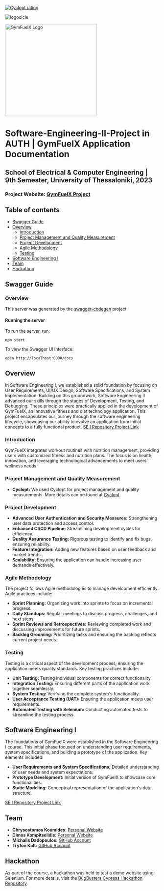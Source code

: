 [![Cyclopt rating](https://server.cyclopt.services/api/badges/6547b332bb63ee6879f30ebf)](https://platform.cyclopt.com)

![logocicle](https://github.com/ChrysKoum/SE2-Project-GymFuelX/assets/104517252/f48e48f0-60a2-4f5d-904c-b45ecaf0cba1)

<img height="300" width="300" alt="GymFuelX Logo" src="https://github.com/ChrysKoum/SE2-Project-GymFuelX/assets/104517252/f48e48f0-60a2-4f5d-904c-b45ecaf0cba1">

# Software-Engineering-II-Project in AUTH | GymFuelX Application Documentation

## School of Electrical & Computer Engineering | 9th Semester, University of Thessaloniki, 2023

### Project Website: [GymFuelX Project](https://chryskoum.github.io/SE1-Project-GymFuelX/)

## Table of contents

- [Swagger Guide](#swagger-guide)
- [Overview](#overview)
    - [Introduction](#introduction)
    - [Project Management and Quality Measurement](#project-management-and-quality-measurement)
    - [Project Development](#project-development)
    - [Agile Methodology](#agile-methodology)
    - [Testing](#testing)
- [Software Engineering I](#software-engineering-i)
- [Team](#team)
- [Hackathon](#hackathon)

## Swagger Guide

### Overview
This server was generated by the [swagger-codegen](https://github.com/swagger-api/swagger-codegen) project.
#### Running the server
To run the server, run:

```
npm start
```

To view the Swagger UI interface:

```
open http://localhost:8080/docs
```

## Overview

In Software Engineering I, we established a solid foundation by focusing on User Requirements, UI/UX Design, Software Specifications, and System Implementation. Building on this groundwork, Software Engineering II advanced our skills through the stages of Development, Testing, and Debugging. These principles were practically applied in the development of GymFuelX, an innovative fitness and diet technology application. This project encapsulates our journey through the software engineering lifecycle, showcasing our ability to evolve an application from initial concepts to a fully functional product. 
[SE I Repository Project Link](https://github.com/ChrysKoum/SE1-Project-GymFuelX)

### Introduction

GymFuelX integrates workout routines with nutrition management, providing users with customized fitness and nutrition plans. The focus is on health, innovation, and leveraging technological advancements to meet users' wellness needs.

### Project Management and Quality Measurement

- **Cyclopt:** We used Cyclopt for project management and quality measurements. More details can be found at [Cyclopt](https://www.cyclopt.com/).

### Project Development

- **Advanced User Authentication and Security Measures:** Strengthening user data protection and access control.
- **Enhanced CI/CD Pipeline:** Streamlining development cycles for efficiency.
- **Quality Assurance Testing:** Rigorous testing to identify and fix bugs, ensuring reliability.
- **Feature Integration:** Adding new features based on user feedback and market trends.
- **Scalability:** Ensuring the application can handle increasing user demands effectively.

### Agile Methodology

The project follows Agile methodologies to manage development efficiently. Agile practices include:

- **Sprint Planning:** Organizing work into sprints to focus on incremental progress.
- **Daily Standups:** Regular meetings to discuss progress, challenges, and next steps.
- **Sprint Reviews and Retrospectives:** Reviewing completed work and discussing improvements for future sprints.
- **Backlog Grooming:** Prioritizing tasks and ensuring the backlog reflects current project needs.

### Testing

Testing is a critical aspect of the development process, ensuring the application meets quality standards. Key testing practices include:

- **Unit Testing:** Testing individual components for correct functionality.
- **Integration Testing:** Ensuring different parts of the application work together seamlessly.
- **System Testing:** Verifying the complete system's functionality.
- **User Acceptance Testing (UAT):** Ensuring the application meets user requirements.
- **Automated Testing with Selenium:** Conducting automated tests to streamline the testing process.

## Software Engineering I

The foundations of GymFuelX were established in the Software Engineering I course. This initial phase focused on understanding user requirements, system specifications, and building a prototype of the application. Key elements included:

- **User Requirements and System Specifications:** Detailed understanding of user needs and system expectations.
- **Prototype Development:** Initial version of GymFuelX to showcase core functionalities.
- **Static Modeling:** Conceptual representation of the application's data structure.


[SE I Repository Project Link](https://github.com/ChrysKoum/SE1-Project-GymFuelX)

## Team

- **Chrysostomos Koumides:** [Personal Website](https://github.com/ChrysKoum/ChrysK)
- **Dimos Kompitselidis:** [Personal Website](https://komisd.github.io/Portfolio-Website/)
- **Michalis Dadopoulos:** [GitHub Account](https://github.com/MDadopoulos)
- **Tryfon Kalt:** [GitHub Account](https://github.com/tryfkalt)

## Hackathon

As part of the course, a hackathon was held to test a demo website using Selenium. For more details, visit the [BugBusters Cypress Hackathon Repository](https://github.com/ChrysKoum/BugBusters-Cypress-Hackathon).
